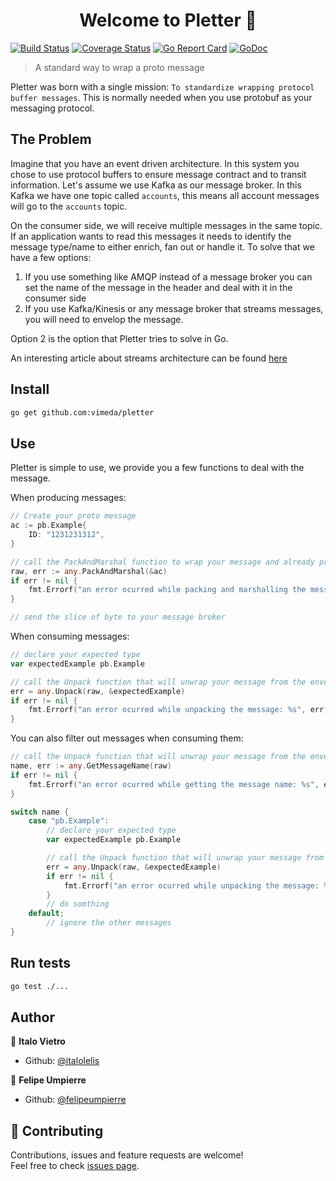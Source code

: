 <h1 align="center">Welcome to Pletter 👋</h1>
<p></p>

[![Build Status](https://travis-ci.com/vimeda/pletter.svg?branch=master)](https://travis-ci.com/vimeda/pletter)
[![Coverage Status](https://coveralls.io/repos/github/vimeda/pletter/badge.svg)](https://coveralls.io/github/vimeda/pletter)
[![Go Report Card](https://goreportcard.com/badge/github.com/vimeda/pletter)](https://goreportcard.com/report/github.com/vimeda/pletter)
[![GoDoc](https://godoc.org/github.com/vimeda/pletter?status.svg)](https://godoc.org/github.com/vimeda/pletter)

> A standard way to wrap a proto message

Pletter was born with a single mission: `To standardize wrapping protocol buffer messages`. This is normally needed when you use protobuf as your messaging protocol. 

## The Problem

Imagine that you have an event driven architecture. In this system you chose to use protocol buffers to ensure message contract and to transit information.
Let's assume we use Kafka as our message broker. In this Kafka we have one topic called `accounts`, this means all account messages will go to the `accounts` topic.

On the consumer side, we will receive multiple messages in the same topic. If an application wants to read this messages it needs to identify the message type/name
to either enrich, fan out or handle it. To solve that we have a few options:

1. If you use something like AMQP instead of a message broker you can set the name of the message in the header and deal with it in the consumer side
2. If you use Kafka/Kinesis or any message broker that streams messages, you will need to envelop the message.

Option 2 is the option that Pletter tries to solve in Go.

An interesting article about streams architecture can be found [here](https://docs.confluent.io/current/streams/architecture.html)

## Install

```sh
go get github.com:vimeda/pletter
```

## Use

Pletter is simple to use, we provide you a few functions to deal with the message.

When producing messages:

```go
// Create your proto message
ac := pb.Example{
    ID: "1231231312",
}

// call the PackAndMarshal function to wrap your message and already proto.Marshal it
raw, err := any.PackAndMarshal(&ac)
if err != nil {
    fmt.Errorf("an error ocurred while packing and marshalling the message: %s", err)
}

// send the slice of byte to your message broker
```

When consuming messages:

```go
// declare your expected type
var expectedExample pb.Example

// call the Unpack function that will unwrap your message from the envelop
err = any.Unpack(raw, &expectedExample)
if err != nil {
    fmt.Errorf("an error ocurred while unpacking the message: %s", err)
}
```

You can also filter out messages when consuming them:

```go
// call the Unpack function that will unwrap your message from the envelop
name, err := any.GetMessageName(raw)
if err != nil {
    fmt.Errorf("an error ocurred while getting the message name: %s", err)
}

switch name {
    case "pb.Example":
        // declare your expected type
        var expectedExample pb.Example

        // call the Unpack function that will unwrap your message from the envelop
        err = any.Unpack(raw, &expectedExample)
        if err != nil {
            fmt.Errorf("an error ocurred while unpacking the message: %s", err)
        }
        // do somthing
    default;
        // ignore the other messages
}
```

## Run tests

```sh
go test ./...
```

## Author

👤 **Italo Vietro**

* Github: [@italolelis](https://github.com/italolelis)

👤 **Felipe Umpierre**

* Github: [@felipeumpierre](https://github.com/felipeumpierre)

## 🤝 Contributing

Contributions, issues and feature requests are welcome!<br />Feel free to check [issues page](https://github.com/vimeda/pletter/issues).
